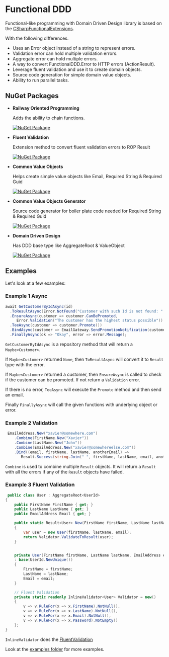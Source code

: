 # Functional DDD

Functional-like programming with Domain Driven Design library is based on the
[CSharpFunctionalExtensions](https://github.com/vkhorikov/CSharpFunctionalExtensions).

With the following differences.

- Uses an Error object instead of a string to represent errors.
- Validation error can hold multiple validation errors.
- Aggregate error can hold multiple errors.
- A way to convert FunctionalDDD.Error to HTTP errors (ActionResult).
- Leverage fluent validation and use it to create domain objects.
- Source code generation for simple domain value objects.
- Ability to run parallel tasks.

## NuGet Packages

- **Railway Oriented Programming**

  <div>Adds the ability to chain functions.</div>
  
  [![NuGet Package](https://img.shields.io/nuget/v/FunctionalDDD.RailwayOrientedProgramming.svg)](https://www.nuget.org/packages/FunctionalDDD.RailwayOrientedProgramming)

- **Fluent Validation**

  <div>Extension method to convert fluent validation errors to ROP Result</div>

  [![NuGet Package](https://img.shields.io/nuget/v/FunctionalDDD.FluentValidation.svg)](https://www.nuget.org/packages/FunctionalDDD.FluentValidation)
  
- **Common Value Objects**

  <div>Helps create simple value objects like Email, Required String & Required Guid</div>

  [![NuGet Package](https://img.shields.io/nuget/v/FunctionalDDD.CommonValueObjects.svg)](https://www.nuget.org/packages/FunctionalDDD.CommonValueObjects)

- **Common Value Objects Generator**

  <div>Source code generator for boiler plate code needed for Required String & Required Guid</div>

  [![NuGet Package](https://img.shields.io/nuget/v/FunctionalDDD.CommonValueObjectGenerator.svg)](https://www.nuget.org/packages/FunctionalDDD.CommonValueObjectGenerator)

- **Domain Driven Design**

  <div>Has DDD base type like AggregateRoot & ValueObject</div>

  [![NuGet Package](https://img.shields.io/nuget/v/FunctionalDDD.DomainDrivenDesign.svg)](https://www.nuget.org/packages/FunctionalDDD.DomainDrivenDesign)

## Examples

Let's look at a few examples:

### Example 1 Async

 ```csharp
await GetCustomerByIdAsync(id)
   .ToResultAsync(Error.NotFound("Customer with such Id is not found: " + id))
   .EnsureAsync(customer => customer.CanBePromoted,
      Error.Validation("The customer has the highest status possible"))
   .TeeAsync(customer => customer.Promote())
   .BindAsync(customer => EmailGateway.SendPromotionNotification(customer.Email))
   .FinallyAsync(ok => "Okay", error => error.Message);
 ```

`GetCustomerByIdAsync` is a repository method that will return a `Maybe<Customer>`.

If `Maybe<Customer>` returned `None`, then `ToResultAsync` will convert it to `Result` type with the error.

If `Maybe<Customer>` returned a customer, then `EnsureAsync` is called to check if the customer can be promoted.
 If not return a `Validation` error.

If there is no error, `TeeAsync` will execute the `Promote` method and then send an email.

Finally `FinallyAsync` will call the given functions with underlying object or error.

### Example 2 Validation

```csharp
 EmailAddress.New("xavier@somewhere.com")
    .Combine(FirstName.New("Xavier"))
    .Combine(LastName.New("John"))
    .Combine(EmailAddress.New("xavier@somewhereelse.com"))
    .Bind((email, firstName, lastName, anotherEmail) =>
       Result.Success(string.Join(" ", firstName, lastName, email, anotherEmail)));
 ```

 `Combine` is used to combine multiple `Result` objects. It will return a `Result` with all the errors if any of the `Result` objects have failed.

### Example 3 Fluent Validation

```csharp
 public class User : AggregateRoot<UserId>
{
    public FirstName FirstName { get; }
    public LastName LastName { get; }
    public EmailAddress Email { get; }

    public static Result<User> New(FirstName firstName, LastName lastName, EmailAddress email)
    {
        var user = new User(firstName, lastName, email);
        return Validator.ValidateToResult(user);
    }


    private User(FirstName firstName, LastName lastName, EmailAddress email)
    : base(UserId.NewUnique())
    {
        FirstName = firstName;
        LastName = lastName;
        Email = email;
    }

    // Fluent Validation
    private static readonly InlineValidator<User> Validator = new()
    {
        v => v.RuleFor(x => x.FirstName).NotNull(),
        v => v.RuleFor(x => x.LastName).NotNull(),
        v => v.RuleFor(x => x.Email).NotNull(),
        v => v.RuleFor(x => x.Password).NotEmpty()
    };
}
 ```

`InlineValidator` does the [FluentValidation](https://docs.fluentvalidation.net)

Look at the [examples folder](https://github.com/xavierjohn/FunctionalDDD/tree/main/Examples) for more examples.
